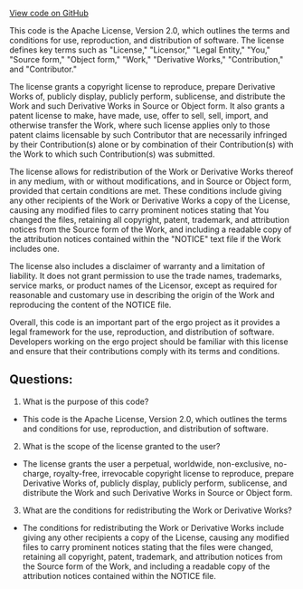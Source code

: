 [View code on GitHub](https://github.com/ergoplatform/ergo/target/streams/_global/assemblyOption/_global/streams/assembly/5370c0b91b1e0c7690e449b870c7f9c57f3b5d93_2852e6e05fbb95076fc091f6d1780f1f8fe35e0f_da39a3ee5e6b4b0d3255bfef95601890afd80709/META-INF/LICENSE_commons-io-2.5.txt)

This code is the Apache License, Version 2.0, which outlines the terms and conditions for use, reproduction, and distribution of software. The license defines key terms such as "License," "Licensor," "Legal Entity," "You," "Source form," "Object form," "Work," "Derivative Works," "Contribution," and "Contributor." 

The license grants a copyright license to reproduce, prepare Derivative Works of, publicly display, publicly perform, sublicense, and distribute the Work and such Derivative Works in Source or Object form. It also grants a patent license to make, have made, use, offer to sell, sell, import, and otherwise transfer the Work, where such license applies only to those patent claims licensable by such Contributor that are necessarily infringed by their Contribution(s) alone or by combination of their Contribution(s) with the Work to which such Contribution(s) was submitted. 

The license allows for redistribution of the Work or Derivative Works thereof in any medium, with or without modifications, and in Source or Object form, provided that certain conditions are met. These conditions include giving any other recipients of the Work or Derivative Works a copy of the License, causing any modified files to carry prominent notices stating that You changed the files, retaining all copyright, patent, trademark, and attribution notices from the Source form of the Work, and including a readable copy of the attribution notices contained within the "NOTICE" text file if the Work includes one. 

The license also includes a disclaimer of warranty and a limitation of liability. It does not grant permission to use the trade names, trademarks, service marks, or product names of the Licensor, except as required for reasonable and customary use in describing the origin of the Work and reproducing the content of the NOTICE file. 

Overall, this code is an important part of the ergo project as it provides a legal framework for the use, reproduction, and distribution of software. Developers working on the ergo project should be familiar with this license and ensure that their contributions comply with its terms and conditions.
## Questions: 
 1. What is the purpose of this code?
- This code is the Apache License, Version 2.0, which outlines the terms and conditions for use, reproduction, and distribution of software.

2. What is the scope of the license granted to the user?
- The license grants the user a perpetual, worldwide, non-exclusive, no-charge, royalty-free, irrevocable copyright license to reproduce, prepare Derivative Works of, publicly display, publicly perform, sublicense, and distribute the Work and such Derivative Works in Source or Object form.

3. What are the conditions for redistributing the Work or Derivative Works?
- The conditions for redistributing the Work or Derivative Works include giving any other recipients a copy of the License, causing any modified files to carry prominent notices stating that the files were changed, retaining all copyright, patent, trademark, and attribution notices from the Source form of the Work, and including a readable copy of the attribution notices contained within the NOTICE file.